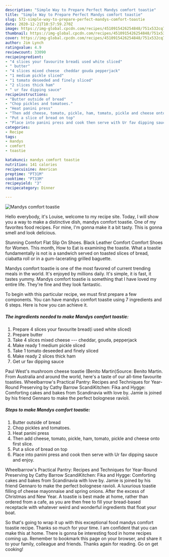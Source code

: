 ```yaml
---
description: "Simple Way to Prepare Perfect Mandys comfort toastie"
title: "Simple Way to Prepare Perfect Mandys comfort toastie"
slug: 572-simple-way-to-prepare-perfect-mandys-comfort-toastie
date: 2020-12-21T10:57:59.270Z
image: https://img-global.cpcdn.com/recipes/4510915426254848/751x532cq70/mandys-comfort-toastie-recipe-main-photo.jpg
thumbnail: https://img-global.cpcdn.com/recipes/4510915426254848/751x532cq70/mandys-comfort-toastie-recipe-main-photo.jpg
cover: https://img-global.cpcdn.com/recipes/4510915426254848/751x532cq70/mandys-comfort-toastie-recipe-main-photo.jpg
author: Jim Lynch
ratingvalue: 4.9
reviewcount: 33090
recipeingredient:
- "4 slices your favourite breadi used white sliced"
- " butter"
- "4 slices mixed cheese  cheddar gouda pepperjack"
- "1 medium pickle sliced"
- "1 tomato deseeded and finely sliced"
- "2 slices thick ham"
- " ur fav dipping sauce"
recipeinstructions:
- "Butter outside of bread"
- "Chop pickles and tomatoes."
- "Heat panini press"
- "Then add cheese, tomato, pickle, ham, tomato, pickle and cheese onto first slice."
- "Put a slice of bread on top"
- "Place into panini press and cook then serve with Ur fav dipping sauce and enjoy."
categories:
- Recipe
tags:
- mandys
- comfort
- toastie

katakunci: mandys comfort toastie 
nutrition: 141 calories
recipecuisine: American
preptime: "PT31M"
cooktime: "PT33M"
recipeyield: "3"
recipecategory: Dinner

---
```



![Mandys comfort toastie](https://img-global.cpcdn.com/recipes/4510915426254848/751x532cq70/mandys-comfort-toastie-recipe-main-photo.jpg)

Hello everybody, it's Louise, welcome to my recipe site. Today, I will show you a way to make a distinctive dish, mandys comfort toastie. One of my favorites food recipes. For mine, I'm gonna make it a bit tasty. This is gonna smell and look delicious.

Stunning Comfort Flat Slip On Shoes. Black Leather Comfort Comfort Shoes for Women. This month, How to Eat is examining the toastie. What a toastie fundamentally is not is a sandwich served on toasted slices of bread, ciabatta roll or in a gum-lacerating grilled baguette.

Mandys comfort toastie is one of the most favored of current trending meals in the world. It's enjoyed by millions daily. It's simple, it is fast, it tastes yummy. Mandys comfort toastie is something that I have loved my entire life. They're fine and they look fantastic.


To begin with this particular recipe, we must first prepare a few components. You can have mandys comfort toastie using 7 ingredients and 6 steps. Here is how you can achieve it.

<!--inarticleads1-->

##### The ingredients needed to make Mandys comfort toastie:

1. Prepare 4 slices your favourite bread(i used white sliced)
1. Prepare  butter
1. Take 4 slices mixed cheese --- cheddar, gouda, pepperjack
1. Make ready 1 medium pickle sliced
1. Take 1 tomato deseeded and finely sliced
1. Make ready 2 slices thick ham
1. Get  ur fav dipping sauce


Paul West&#39;s mushroom cheese toastie (Benito Martin)Source: Benito Martin. From Australia and around the world, here&#39;s a taste of our all-time favourite toasties. Wheelbarrow&#39;s Practical Pantry: Recipes and Techniques for Year-Round Preserving by Cathy Barrow ScandiKitchen: Fika and Hygge: Comforting cakes and bakes from Scandinavia with love by. Jamie is joined by his friend Gennaro to make the perfect bolognese ravioli. 

<!--inarticleads2-->

##### Steps to make Mandys comfort toastie:

1. Butter outside of bread
1. Chop pickles and tomatoes.
1. Heat panini press
1. Then add cheese, tomato, pickle, ham, tomato, pickle and cheese onto first slice.
1. Put a slice of bread on top
1. Place into panini press and cook then serve with Ur fav dipping sauce and enjoy.


Wheelbarrow&#39;s Practical Pantry: Recipes and Techniques for Year-Round Preserving by Cathy Barrow ScandiKitchen: Fika and Hygge: Comforting cakes and bakes from Scandinavia with love by. Jamie is joined by his friend Gennaro to make the perfect bolognese ravioli. A luxurious toastie filling of cheese mayonnaise and spring onions. After the excess of Christmas and New Year. A toastie is best made at home, rather than ordered from a cafe, as you are then free to fill your bread-based receptacle with whatever weird and wonderful ingredients that float your boat. 

So that's going to wrap it up with this exceptional food mandys comfort toastie recipe. Thanks so much for your time. I am confident that you can make this at home. There is gonna be interesting food in home recipes coming up. Remember to bookmark this page on your browser, and share it to your family, colleague and friends. Thanks again for reading. Go on get cooking!
